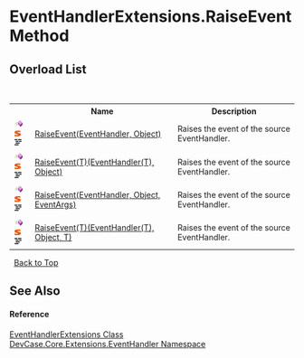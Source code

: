 # EventHandlerExtensions.RaiseEvent Method 
 


## Overload List
&nbsp;<table><tr><th></th><th>Name</th><th>Description</th></tr><tr><td>![Public method](media/pubmethod.gif "Public method")![Static member](media/static.gif "Static member")![Code example](media/CodeExample.png "Code example")</td><td><a href="M_DevCase_Core_Extensions_EventHandler_EventHandlerExtensions_RaiseEvent">RaiseEvent(EventHandler, Object)</a></td><td>
Raises the event of the source EventHandler.</td></tr><tr><td>![Public method](media/pubmethod.gif "Public method")![Static member](media/static.gif "Static member")![Code example](media/CodeExample.png "Code example")</td><td><a href="M_DevCase_Core_Extensions_EventHandler_EventHandlerExtensions_RaiseEvent__1">RaiseEvent(T)(EventHandler(T), Object)</a></td><td>
Raises the event of the source EventHandler.</td></tr><tr><td>![Public method](media/pubmethod.gif "Public method")![Static member](media/static.gif "Static member")![Code example](media/CodeExample.png "Code example")</td><td><a href="M_DevCase_Core_Extensions_EventHandler_EventHandlerExtensions_RaiseEvent_1">RaiseEvent(EventHandler, Object, EventArgs)</a></td><td>
Raises the event of the source EventHandler.</td></tr><tr><td>![Public method](media/pubmethod.gif "Public method")![Static member](media/static.gif "Static member")![Code example](media/CodeExample.png "Code example")</td><td><a href="M_DevCase_Core_Extensions_EventHandler_EventHandlerExtensions_RaiseEvent__1_1">RaiseEvent(T)(EventHandler(T), Object, T)</a></td><td>
Raises the event of the source EventHandler.</td></tr></table>&nbsp;
<a href="#eventhandlerextensions.raiseevent-method">Back to Top</a>

## See Also


#### Reference
<a href="T_DevCase_Core_Extensions_EventHandler_EventHandlerExtensions">EventHandlerExtensions Class</a><br /><a href="N_DevCase_Core_Extensions_EventHandler">DevCase.Core.Extensions.EventHandler Namespace</a><br />